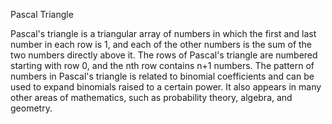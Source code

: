 Pascal Triangle

Pascal's triangle is a triangular array of numbers in which the first and last number in each row is 1, and each of the other numbers is the sum of the two numbers directly above it. The rows of Pascal's triangle are numbered starting with row 0, and the nth row contains n+1 numbers. The pattern of numbers in Pascal's triangle is related to binomial coefficients and can be used to expand binomials raised to a certain power. It also appears in many other areas of mathematics, such as probability theory, algebra, and geometry.

